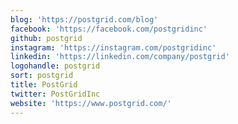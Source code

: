```yaml
---
blog: 'https://postgrid.com/blog'
facebook: 'https://facebook.com/postgridinc'
github: postgrid
instagram: 'https://instagram.com/postgridinc'
linkedin: 'https://linkedin.com/company/postgrid'
logohandle: postgrid
sort: postgrid
title: PostGrid
twitter: PostGridInc
website: 'https://www.postgrid.com/'
---
```

